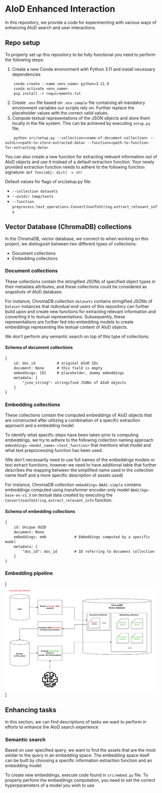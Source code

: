 # AIoD Enhanced Interaction

In this repository, we provide a code for experimenting with various ways of enhancing AIoD search and user interactions.

## Repo setup

To properly set up this repository to be fully functional you need to perform the following steps:

1. Create a new Conda environment with Python 3.11 and install necessary dependencies
```
    conda create --name <env_name> python=3.11.9
    conda activate <env_name>
    pip install -r requirements.txt
```
2. Create `.env` file based on `.env.sample` file containing all mandatory environment variables our scripts rely on.
Further replace the placeholder values with the correct valid values.
3. Compute textual representations of the JSON objects and store them locally in the file system.
This can be achieved by executing `setup.py` file.
```
    python src/setup.py --collection=<name-of-document-collection> --outdir=<path-to-store-extracted-data> --function=<path-to-function-for-extracting-data>
```

You can also create a new function for extracting relevant information out of AIoD objects and use it instead of a default extraction function.
Your newly provided extraction function needs to adhere to the following function signature: `def func(obj: dict) -> str`

Default values for flags of src/setup.py file:
- `--collection datasets`
- `--outdir temp/texts`
- `--function preprocess.text_operations.ConvertJsonToString.extract_relevant_info`

## Vector Database (ChromaDB) collections

In the ChromaDB, vector database, we connect to when working on this project, we distinguish between two different types of collections:
- Document collections
- Embedding collections

### Document collections

These collections contain the stringified JSONs of specified object types in their metadata attributes, and these collections could be considered as snapshots of AIoD database.

For instance, ChromaDB collection `datasets` contains stringified JSONs of `Dataset` instances that individual end users of this repository can further build upon and create new
functions for extracting relevant information and converting it to textual representations. Subsequently, these representations are further fed into embedding models to create embeddings
representing the textual content of AIoD objects.

We don't perform any semantic search on top of this type of collections.

#### Schema of document collections

```
{
    id: doc_id          # original AIoD IDs
    document: None      # this field is empty
    embeddings: [0]     # placeholder, dummy embeddings
    metadata: {
        "json_string": stringified JSONs of AIoD objects
    }
}
```

### Embedding collections

These collections contain the computed embeddings of AIoD objects that are constructed after utilizing a combination of a specific extraction approach and a embedding model.

To identify what specific steps have been taken prior to computing embeddings, we try to adhere to the following collection naming approach `embeddings-<model_name>-<text_function>` that
mentions what model and what text preprocessing function has been used.

(We don't necessarily need to use full names of the embeddings models or text extract functions, however we need to have additional table that further describes the mapping between the simplified name used in the collection name itself and a more specific description of assets used)

For instance, ChromaDB collection `embeddings-BAAI-simple` contains embeddings computed using transformer encoder-only model `BAAI/bge-base-en-v1.5` on textual data created by executing the `ConvertJsonToString.extract_relevant_info` function.

#### Schema of embedding collections

```
{
    id: Unique UUID
    document: None
    embeddings: emb             # Embeddings computed by a specific model
    metadata: {
        "doc_id": doc_id        # ID referring to document collection
    }
}
```

### Embedding pipeline

[![Embedding pipeline](./emb_pipeline.png)]

## Enhancing tasks

In this section, we can find descriptions of tasks we want to perform in efforts to enhance the AIoD search experience

### Semantic search

Based on user specified query, we want to find the assets that are the most similar to the query in an embedding space.
The embedding space itself can be built by choosing a specific information extraction function and an embedding model.

To create new embeddings, execute code found in `src/embed.py` file.
To properly perform the embeddings computation, you need to set the correct hyperparameters of a model you wish to use
